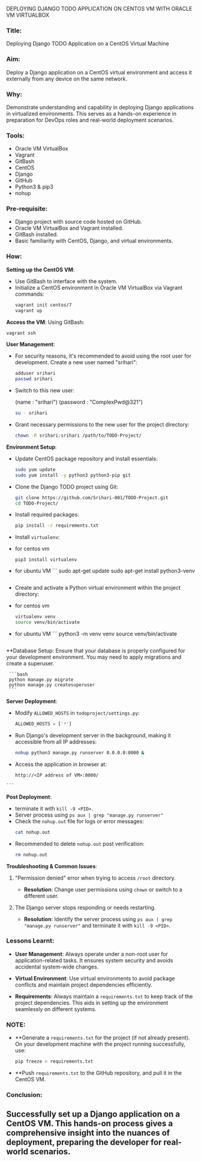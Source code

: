 DEPLOYING DJANGO TODO APPLICATION ON CENTOS VM WITH ORACLE VM VIRTUALBOX

### **Title:**
Deploying Django TODO Application on a CentOS Virtual Machine

### **Aim:**
Deploy a Django application on a CentOS virtual environment and access it externally from any device on the same network.

### **Why:**
Demonstrate understanding and capability in deploying Django applications in virtualized environments. This serves as a hands-on experience in preparation for DevOps roles and real-world deployment scenarios.

### **Tools:**
- Oracle VM VirtualBox
- Vagrant
- GitBash
- CentOS
- Django
- GitHub
- Python3 & pip3
- nohup

### **Pre-requisite:**
- Django project with source code hosted on GitHub.
- Oracle VM VirtualBox and Vagrant installed.
- GitBash installed.
- Basic familiarity with CentOS, Django, and virtual environments.



### **How:**

**Setting up the CentOS VM**:
   - Use GitBash to interface with the system.
   - Initialize a CentOS environment in Oracle VM VirtualBox via Vagrant commands:
     ```bash
     vagrant init centos/7
     vagrant up
     ```

**Access the VM**:
   Using GitBash:
   ```bash
   vagrant ssh
   ```
**User Management**:
   - For security reasons, it's recommended to avoid using the root user for development. Create a new user named "srihari":
     ```bash
     adduser srihari
     passwd srihari
     ```

   - Switch to this new user:

        (name     : "srihari")
       (password : "ComplexPwd@321")
     ```bash
     su - srihari
     ```

   - Grant necessary permissions to the new user for the project directory:
     ```bash
     chown -R srihari:srihari /path/to/TODO-Project/
     ```

**Environment Setup**:
   - Update CentOS package repository and install essentials:
     ```bash
     sudo yum update
     sudo yum install -y python3 python3-pip git
     ```

   - Clone the Django TODO project using Git:
     ```bash
     git clone https://github.com/Srihari-001/TODO-Project.git
     cd TODO-Project/
     ```
	
   - Install required packages:
     ```bash
     pip install -r requirements.txt
     ```

   - Install `virtualenv`:
   * for centos vm
     ```
     pip3 install virtualenv
	 ```
   * for ubuntu VM
	```
	 sudo apt-get update
	 sudo apt-get install python3-venv
     ```

   - Create and activate a Python virtual environment within the project directory:
   * for centos vm
     ```bash
     virtualenv venv
	 source venv/bin/activate
     ```
   * for ubuntu VM
	```
	 python3 -m venv venv
	 source venv/bin/activate
	 ```
**Database Setup: Ensure that your database is properly configured for your development environment. You may need to apply migrations and create a superuser.

	 ```bash
	 python manage.py migrate
	 python manage.py createsuperuser
	 ```

**Server Deployment**:
   - Modify `ALLOWED_HOSTS` in `todoproject/settings.py`:
     ```python
     ALLOWED_HOSTS = ['*']
     ```

   - Run Django's development server in the background, making it accessible from all IP addresses:
     ```bash
     nohup python3 manage.py runserver 0.0.0.0:8000 &
     ```

   - Access the application in browser at:
     ```
     http://<IP address of VM>:8000/
    ```
**Post Deployment**:
   - terminate it with `kill -9 <PID>`.
   - Server process using `ps aux | grep "manage.py runserver"`
   - Check the `nohup.out` file for logs or error messages:
     ```bash
     cat nohup.out
     ```
   - Recommended to delete `nohup.out` post verification:
     ```bash
     rm nohup.out
	 ```
**Troubleshooting & Common Issues**:

   1. "Permission denied" error when trying to access `/root` directory. 
      - **Resolution**: Change user permissions using `chown` or switch to a different user.

   2. The Django server stops responding or needs restarting. 
      - **Resolution**: Identify the server process using `ps aux | grep "manage.py runserver"` and terminate it with `kill -9 <PID>`.

### **Lessons Learnt**:

- **User Management**: Always operate under a non-root user for application-related tasks. It ensures system security and avoids accidental system-wide changes.
  
- **Virtual Environment**: Use virtual environments to avoid package conflicts and maintain project dependencies efficiently.

- **Requirements**: Always maintain a `requirements.txt` to keep track of the project dependencies. This aids in setting up the environment seamlessly on different systems.
### **NOTE**:
   - **Generate a `requirements.txt` for the project (if not already present). On your development machine with the project running successfully, use:
     ```bash
     pip freeze > requirements.txt
     ```

   - **Push `requirements.txt` to the GitHub repository, and pull it in the CentOS VM.
###
### **Conclusion**:
Successfully set up a Django application on a CentOS VM. This hands-on process gives a comprehensive insight into the nuances of deployment, preparing the developer for real-world scenarios.
---